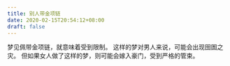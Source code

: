 ```yaml
---
title: 别人带金项链
date: 2020-02-15T20:54:12+08:00
draft: false
---
```


梦见佩带金项链，就意味着受到限制。
这样的梦对男人来说，可能会出现囹圄之灾。
但如果女人做了这样的梦，则可能会嫁入豪门，受到严格的管束。
